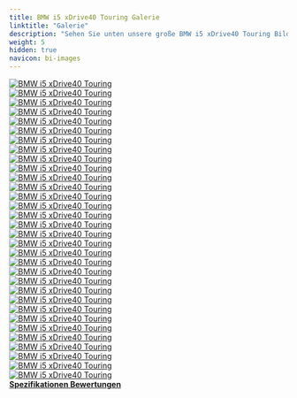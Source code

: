 ```yaml
---
title: BMW i5 xDrive40 Touring Galerie
linktitle: "Galerie"
description: "Sehen Sie unten unsere große BMW i5 xDrive40 Touring Bildergalerie. Klicken Sie auf die Bilder für hochauflösende Versionen."
weight: 5
hidden: true
navicon: bi-images
---
```

<!-- markdownlint-disable MD033 -->
<div class="row" id ="my-gallery">
	<div class="pswp-grid-item col-6 col-md-4">
		<a href="https://media.evkx.net/multimedia/models/bmw/i5/i5_xdrive40_touring/chargeport_1.jpg"
data-pswp-src="https://media.evkx.net/multimedia/models/bmw/i5/i5_xdrive40_touring/chargeport_1.jpg"
data-pswp-width="3000"
data-pswp-height="2249" 
target="_blank">
			<img src="https://media.evkx.net/multimedia/models/bmw/i5/i5_xdrive40_touring/chargeport_1_xst.jpg" alt="BMW i5 xDrive40 Touring" class="img-fluid " />
		</a>
	</div>
	<div class="pswp-grid-item col-6 col-md-4">
		<a href="https://media.evkx.net/multimedia/models/bmw/i5/i5_xdrive40_touring/charging_1.jpg"
data-pswp-src="https://media.evkx.net/multimedia/models/bmw/i5/i5_xdrive40_touring/charging_1.jpg"
data-pswp-width="3000"
data-pswp-height="1686" 
target="_blank">
			<img src="https://media.evkx.net/multimedia/models/bmw/i5/i5_xdrive40_touring/charging_1_xst.jpg" alt="BMW i5 xDrive40 Touring" class="img-fluid " />
		</a>
	</div>
	<div class="pswp-grid-item col-6 col-md-4">
		<a href="https://media.evkx.net/multimedia/models/bmw/i5/i5_xdrive40_touring/exterior_1.jpg"
data-pswp-src="https://media.evkx.net/multimedia/models/bmw/i5/i5_xdrive40_touring/exterior_1.jpg"
data-pswp-width="3000"
data-pswp-height="1999" 
target="_blank">
			<img src="https://media.evkx.net/multimedia/models/bmw/i5/i5_xdrive40_touring/exterior_1_xst.jpg" alt="BMW i5 xDrive40 Touring" class="img-fluid " />
		</a>
	</div>
	<div class="pswp-grid-item col-6 col-md-4">
		<a href="https://media.evkx.net/multimedia/models/bmw/i5/i5_xdrive40_touring/exterior_10.jpg"
data-pswp-src="https://media.evkx.net/multimedia/models/bmw/i5/i5_xdrive40_touring/exterior_10.jpg"
data-pswp-width="3000"
data-pswp-height="2001" 
target="_blank">
			<img src="https://media.evkx.net/multimedia/models/bmw/i5/i5_xdrive40_touring/exterior_10_xst.jpg" alt="BMW i5 xDrive40 Touring" class="img-fluid " />
		</a>
	</div>
	<div class="pswp-grid-item col-6 col-md-4">
		<a href="https://media.evkx.net/multimedia/models/bmw/i5/i5_xdrive40_touring/exterior_11.jpg"
data-pswp-src="https://media.evkx.net/multimedia/models/bmw/i5/i5_xdrive40_touring/exterior_11.jpg"
data-pswp-width="3000"
data-pswp-height="2001" 
target="_blank">
			<img src="https://media.evkx.net/multimedia/models/bmw/i5/i5_xdrive40_touring/exterior_11_xst.jpg" alt="BMW i5 xDrive40 Touring" class="img-fluid " />
		</a>
	</div>
	<div class="pswp-grid-item col-6 col-md-4">
		<a href="https://media.evkx.net/multimedia/models/bmw/i5/i5_xdrive40_touring/exterior_12.jpg"
data-pswp-src="https://media.evkx.net/multimedia/models/bmw/i5/i5_xdrive40_touring/exterior_12.jpg"
data-pswp-width="3000"
data-pswp-height="2001" 
target="_blank">
			<img src="https://media.evkx.net/multimedia/models/bmw/i5/i5_xdrive40_touring/exterior_12_xst.jpg" alt="BMW i5 xDrive40 Touring" class="img-fluid " />
		</a>
	</div>
	<div class="pswp-grid-item col-6 col-md-4">
		<a href="https://media.evkx.net/multimedia/models/bmw/i5/i5_xdrive40_touring/exterior_13.jpg"
data-pswp-src="https://media.evkx.net/multimedia/models/bmw/i5/i5_xdrive40_touring/exterior_13.jpg"
data-pswp-width="3000"
data-pswp-height="2001" 
target="_blank">
			<img src="https://media.evkx.net/multimedia/models/bmw/i5/i5_xdrive40_touring/exterior_13_xst.jpg" alt="BMW i5 xDrive40 Touring" class="img-fluid " />
		</a>
	</div>
	<div class="pswp-grid-item col-6 col-md-4">
		<a href="https://media.evkx.net/multimedia/models/bmw/i5/i5_xdrive40_touring/exterior_14.jpg"
data-pswp-src="https://media.evkx.net/multimedia/models/bmw/i5/i5_xdrive40_touring/exterior_14.jpg"
data-pswp-width="3000"
data-pswp-height="2001" 
target="_blank">
			<img src="https://media.evkx.net/multimedia/models/bmw/i5/i5_xdrive40_touring/exterior_14_xst.jpg" alt="BMW i5 xDrive40 Touring" class="img-fluid " />
		</a>
	</div>
	<div class="pswp-grid-item col-6 col-md-4">
		<a href="https://media.evkx.net/multimedia/models/bmw/i5/i5_xdrive40_touring/exterior_15.jpg"
data-pswp-src="https://media.evkx.net/multimedia/models/bmw/i5/i5_xdrive40_touring/exterior_15.jpg"
data-pswp-width="3000"
data-pswp-height="2001" 
target="_blank">
			<img src="https://media.evkx.net/multimedia/models/bmw/i5/i5_xdrive40_touring/exterior_15_xst.jpg" alt="BMW i5 xDrive40 Touring" class="img-fluid " />
		</a>
	</div>
	<div class="pswp-grid-item col-6 col-md-4">
		<a href="https://media.evkx.net/multimedia/models/bmw/i5/i5_xdrive40_touring/exterior_16.jpg"
data-pswp-src="https://media.evkx.net/multimedia/models/bmw/i5/i5_xdrive40_touring/exterior_16.jpg"
data-pswp-width="3000"
data-pswp-height="2001" 
target="_blank">
			<img src="https://media.evkx.net/multimedia/models/bmw/i5/i5_xdrive40_touring/exterior_16_xst.jpg" alt="BMW i5 xDrive40 Touring" class="img-fluid " />
		</a>
	</div>
	<div class="pswp-grid-item col-6 col-md-4">
		<a href="https://media.evkx.net/multimedia/models/bmw/i5/i5_xdrive40_touring/exterior_17.jpg"
data-pswp-src="https://media.evkx.net/multimedia/models/bmw/i5/i5_xdrive40_touring/exterior_17.jpg"
data-pswp-width="3000"
data-pswp-height="2001" 
target="_blank">
			<img src="https://media.evkx.net/multimedia/models/bmw/i5/i5_xdrive40_touring/exterior_17_xst.jpg" alt="BMW i5 xDrive40 Touring" class="img-fluid " />
		</a>
	</div>
	<div class="pswp-grid-item col-6 col-md-4">
		<a href="https://media.evkx.net/multimedia/models/bmw/i5/i5_xdrive40_touring/exterior_2.jpg"
data-pswp-src="https://media.evkx.net/multimedia/models/bmw/i5/i5_xdrive40_touring/exterior_2.jpg"
data-pswp-width="3000"
data-pswp-height="1999" 
target="_blank">
			<img src="https://media.evkx.net/multimedia/models/bmw/i5/i5_xdrive40_touring/exterior_2_xst.jpg" alt="BMW i5 xDrive40 Touring" class="img-fluid " />
		</a>
	</div>
	<div class="pswp-grid-item col-6 col-md-4">
		<a href="https://media.evkx.net/multimedia/models/bmw/i5/i5_xdrive40_touring/exterior_3.jpg"
data-pswp-src="https://media.evkx.net/multimedia/models/bmw/i5/i5_xdrive40_touring/exterior_3.jpg"
data-pswp-width="3000"
data-pswp-height="1999" 
target="_blank">
			<img src="https://media.evkx.net/multimedia/models/bmw/i5/i5_xdrive40_touring/exterior_3_xst.jpg" alt="BMW i5 xDrive40 Touring" class="img-fluid " />
		</a>
	</div>
	<div class="pswp-grid-item col-6 col-md-4">
		<a href="https://media.evkx.net/multimedia/models/bmw/i5/i5_xdrive40_touring/exterior_4.jpg"
data-pswp-src="https://media.evkx.net/multimedia/models/bmw/i5/i5_xdrive40_touring/exterior_4.jpg"
data-pswp-width="3000"
data-pswp-height="1999" 
target="_blank">
			<img src="https://media.evkx.net/multimedia/models/bmw/i5/i5_xdrive40_touring/exterior_4_xst.jpg" alt="BMW i5 xDrive40 Touring" class="img-fluid " />
		</a>
	</div>
	<div class="pswp-grid-item col-6 col-md-4">
		<a href="https://media.evkx.net/multimedia/models/bmw/i5/i5_xdrive40_touring/exterior_5.jpg"
data-pswp-src="https://media.evkx.net/multimedia/models/bmw/i5/i5_xdrive40_touring/exterior_5.jpg"
data-pswp-width="3000"
data-pswp-height="1999" 
target="_blank">
			<img src="https://media.evkx.net/multimedia/models/bmw/i5/i5_xdrive40_touring/exterior_5_xst.jpg" alt="BMW i5 xDrive40 Touring" class="img-fluid " />
		</a>
	</div>
	<div class="pswp-grid-item col-6 col-md-4">
		<a href="https://media.evkx.net/multimedia/models/bmw/i5/i5_xdrive40_touring/exterior_6.jpg"
data-pswp-src="https://media.evkx.net/multimedia/models/bmw/i5/i5_xdrive40_touring/exterior_6.jpg"
data-pswp-width="3000"
data-pswp-height="1999" 
target="_blank">
			<img src="https://media.evkx.net/multimedia/models/bmw/i5/i5_xdrive40_touring/exterior_6_xst.jpg" alt="BMW i5 xDrive40 Touring" class="img-fluid " />
		</a>
	</div>
	<div class="pswp-grid-item col-6 col-md-4">
		<a href="https://media.evkx.net/multimedia/models/bmw/i5/i5_xdrive40_touring/exterior_7.jpg"
data-pswp-src="https://media.evkx.net/multimedia/models/bmw/i5/i5_xdrive40_touring/exterior_7.jpg"
data-pswp-width="3000"
data-pswp-height="2001" 
target="_blank">
			<img src="https://media.evkx.net/multimedia/models/bmw/i5/i5_xdrive40_touring/exterior_7_xst.jpg" alt="BMW i5 xDrive40 Touring" class="img-fluid " />
		</a>
	</div>
	<div class="pswp-grid-item col-6 col-md-4">
		<a href="https://media.evkx.net/multimedia/models/bmw/i5/i5_xdrive40_touring/exterior_8.jpg"
data-pswp-src="https://media.evkx.net/multimedia/models/bmw/i5/i5_xdrive40_touring/exterior_8.jpg"
data-pswp-width="3000"
data-pswp-height="2001" 
target="_blank">
			<img src="https://media.evkx.net/multimedia/models/bmw/i5/i5_xdrive40_touring/exterior_8_xst.jpg" alt="BMW i5 xDrive40 Touring" class="img-fluid " />
		</a>
	</div>
	<div class="pswp-grid-item col-6 col-md-4">
		<a href="https://media.evkx.net/multimedia/models/bmw/i5/i5_xdrive40_touring/exterior_9.jpg"
data-pswp-src="https://media.evkx.net/multimedia/models/bmw/i5/i5_xdrive40_touring/exterior_9.jpg"
data-pswp-width="3000"
data-pswp-height="2001" 
target="_blank">
			<img src="https://media.evkx.net/multimedia/models/bmw/i5/i5_xdrive40_touring/exterior_9_xst.jpg" alt="BMW i5 xDrive40 Touring" class="img-fluid " />
		</a>
	</div>
	<div class="pswp-grid-item col-6 col-md-4">
		<a href="https://media.evkx.net/multimedia/models/bmw/i5/i5_xdrive40_touring/frontseats_1.jpg"
data-pswp-src="https://media.evkx.net/multimedia/models/bmw/i5/i5_xdrive40_touring/frontseats_1.jpg"
data-pswp-width="3000"
data-pswp-height="2249" 
target="_blank">
			<img src="https://media.evkx.net/multimedia/models/bmw/i5/i5_xdrive40_touring/frontseats_1_xst.jpg" alt="BMW i5 xDrive40 Touring" class="img-fluid " />
		</a>
	</div>
	<div class="pswp-grid-item col-6 col-md-4">
		<a href="https://media.evkx.net/multimedia/models/bmw/i5/i5_xdrive40_touring/headlights_1.jpg"
data-pswp-src="https://media.evkx.net/multimedia/models/bmw/i5/i5_xdrive40_touring/headlights_1.jpg"
data-pswp-width="3000"
data-pswp-height="1999" 
target="_blank">
			<img src="https://media.evkx.net/multimedia/models/bmw/i5/i5_xdrive40_touring/headlights_1_xst.jpg" alt="BMW i5 xDrive40 Touring" class="img-fluid " />
		</a>
	</div>
	<div class="pswp-grid-item col-6 col-md-4">
		<a href="https://media.evkx.net/multimedia/models/bmw/i5/i5_xdrive40_touring/interior_1.jpg"
data-pswp-src="https://media.evkx.net/multimedia/models/bmw/i5/i5_xdrive40_touring/interior_1.jpg"
data-pswp-width="3000"
data-pswp-height="2249" 
target="_blank">
			<img src="https://media.evkx.net/multimedia/models/bmw/i5/i5_xdrive40_touring/interior_1_xst.jpg" alt="BMW i5 xDrive40 Touring" class="img-fluid " />
		</a>
	</div>
	<div class="pswp-grid-item col-6 col-md-4">
		<a href="https://media.evkx.net/multimedia/models/bmw/i5/i5_xdrive40_touring/interior_2.jpg"
data-pswp-src="https://media.evkx.net/multimedia/models/bmw/i5/i5_xdrive40_touring/interior_2.jpg"
data-pswp-width="3000"
data-pswp-height="2249" 
target="_blank">
			<img src="https://media.evkx.net/multimedia/models/bmw/i5/i5_xdrive40_touring/interior_2_xst.jpg" alt="BMW i5 xDrive40 Touring" class="img-fluid " />
		</a>
	</div>
	<div class="pswp-grid-item col-6 col-md-4">
		<a href="https://media.evkx.net/multimedia/models/bmw/i5/i5_xdrive40_touring/main_1.jpg"
data-pswp-src="https://media.evkx.net/multimedia/models/bmw/i5/i5_xdrive40_touring/main_1.jpg"
data-pswp-width="3000"
data-pswp-height="2001" 
target="_blank">
			<img src="https://media.evkx.net/multimedia/models/bmw/i5/i5_xdrive40_touring/main_1_xst.jpg" alt="BMW i5 xDrive40 Touring" class="img-fluid " />
		</a>
	</div>
	<div class="pswp-grid-item col-6 col-md-4">
		<a href="https://media.evkx.net/multimedia/models/bmw/i5/i5_xdrive40_touring/rearlights_1.jpg"
data-pswp-src="https://media.evkx.net/multimedia/models/bmw/i5/i5_xdrive40_touring/rearlights_1.jpg"
data-pswp-width="3000"
data-pswp-height="2000" 
target="_blank">
			<img src="https://media.evkx.net/multimedia/models/bmw/i5/i5_xdrive40_touring/rearlights_1_xst.jpg" alt="BMW i5 xDrive40 Touring" class="img-fluid " />
		</a>
	</div>
	<div class="pswp-grid-item col-6 col-md-4">
		<a href="https://media.evkx.net/multimedia/models/bmw/i5/i5_xdrive40_touring/screens_1.jpg"
data-pswp-src="https://media.evkx.net/multimedia/models/bmw/i5/i5_xdrive40_touring/screens_1.jpg"
data-pswp-width="3000"
data-pswp-height="2249" 
target="_blank">
			<img src="https://media.evkx.net/multimedia/models/bmw/i5/i5_xdrive40_touring/screens_1_xst.jpg" alt="BMW i5 xDrive40 Touring" class="img-fluid " />
		</a>
	</div>
	<div class="pswp-grid-item col-6 col-md-4">
		<a href="https://media.evkx.net/multimedia/models/bmw/i5/i5_xdrive40_touring/secondrowseats_1.jpg"
data-pswp-src="https://media.evkx.net/multimedia/models/bmw/i5/i5_xdrive40_touring/secondrowseats_1.jpg"
data-pswp-width="3000"
data-pswp-height="2249" 
target="_blank">
			<img src="https://media.evkx.net/multimedia/models/bmw/i5/i5_xdrive40_touring/secondrowseats_1_xst.jpg" alt="BMW i5 xDrive40 Touring" class="img-fluid " />
		</a>
	</div>
	<div class="pswp-grid-item col-6 col-md-4">
		<a href="https://media.evkx.net/multimedia/models/bmw/i5/i5_xdrive40_touring/secondrowseats_2.jpg"
data-pswp-src="https://media.evkx.net/multimedia/models/bmw/i5/i5_xdrive40_touring/secondrowseats_2.jpg"
data-pswp-width="3000"
data-pswp-height="2249" 
target="_blank">
			<img src="https://media.evkx.net/multimedia/models/bmw/i5/i5_xdrive40_touring/secondrowseats_2_xst.jpg" alt="BMW i5 xDrive40 Touring" class="img-fluid " />
		</a>
	</div>
	<div class="pswp-grid-item col-6 col-md-4">
		<a href="https://media.evkx.net/multimedia/models/bmw/i5/i5_xdrive40_touring/trunk_1.jpg"
data-pswp-src="https://media.evkx.net/multimedia/models/bmw/i5/i5_xdrive40_touring/trunk_1.jpg"
data-pswp-width="3000"
data-pswp-height="2250" 
target="_blank">
			<img src="https://media.evkx.net/multimedia/models/bmw/i5/i5_xdrive40_touring/trunk_1_xst.jpg" alt="BMW i5 xDrive40 Touring" class="img-fluid " />
		</a>
	</div>
	<div class="pswp-grid-item col-6 col-md-4">
		<a href="https://media.evkx.net/multimedia/models/bmw/i5/i5_xdrive40_touring/trunk_2.jpg"
data-pswp-src="https://media.evkx.net/multimedia/models/bmw/i5/i5_xdrive40_touring/trunk_2.jpg"
data-pswp-width="3000"
data-pswp-height="1999" 
target="_blank">
			<img src="https://media.evkx.net/multimedia/models/bmw/i5/i5_xdrive40_touring/trunk_2_xst.jpg" alt="BMW i5 xDrive40 Touring" class="img-fluid " />
		</a>
	</div>
	<div class="pswp-grid-item col-6 col-md-4">
		<a href="https://media.evkx.net/multimedia/models/bmw/i5/i5_xdrive40_touring/trunk_3.jpg"
data-pswp-src="https://media.evkx.net/multimedia/models/bmw/i5/i5_xdrive40_touring/trunk_3.jpg"
data-pswp-width="3000"
data-pswp-height="1999" 
target="_blank">
			<img src="https://media.evkx.net/multimedia/models/bmw/i5/i5_xdrive40_touring/trunk_3_xst.jpg" alt="BMW i5 xDrive40 Touring" class="img-fluid " />
		</a>
	</div>
	<div class="pswp-grid-item col-6 col-md-4">
		<a href="https://media.evkx.net/multimedia/models/bmw/i5/i5_xdrive40_touring/trunk_4.jpg"
data-pswp-src="https://media.evkx.net/multimedia/models/bmw/i5/i5_xdrive40_touring/trunk_4.jpg"
data-pswp-width="3000"
data-pswp-height="2249" 
target="_blank">
			<img src="https://media.evkx.net/multimedia/models/bmw/i5/i5_xdrive40_touring/trunk_4_xst.jpg" alt="BMW i5 xDrive40 Touring" class="img-fluid " />
		</a>
	</div>
</div>
<script type="module">
  import PhotoSwipeLightbox from '/js/photoswipe-lightbox.esm.js';
    const lightbox = new PhotoSwipeLightbox({
       gallery: '#my-gallery',
        children: 'a',
        pswpModule: () => import('/js/photoswipe.esm.js')
    });
lightbox.init();
</script>
<div class="mt-3 mb-3">
<a href="../specifications/" class="text-decoration-none text-black">
<strong><i class="bi-arrow-left"></i> Spezifikationen </strong>
</a>
<a href="../reviews/" class="text-decoration-none text-black float-end">
<strong>Bewertungen <i class="bi-arrow-right"></i></strong>
</a>
</div>
